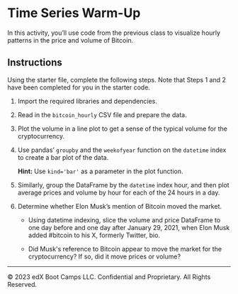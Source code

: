 # Time Series Warm-Up

In this activity, you’ll use code from the previous class to visualize hourly patterns in the price and volume of Bitcoin.

## Instructions

Using the starter file, complete the following steps. Note that Steps 1 and 2 have been completed for you in the starter code.

1. Import the required libraries and dependencies.

2. Read in the `bitcoin_hourly` CSV file and prepare the data.

3. Plot the volume in a line plot to get a sense of the typical volume for the cryptocurrency.

4. Use pandas’ `groupby` and the `weekofyear` function on the `datetime` index to create a bar plot of the data.

   **Hint:** Use `kind='bar'` as a parameter in the plot function.

5. Similarly, group the DataFrame by the `datetime` index hour, and then plot average prices and volume by hour for each of the 24 hours in a day.

6. Determine whether Elon Musk’s mention of Bitcoin moved the market.

   - Using datetime indexing, slice the volume and price DataFrame to one day before and one day after January 29, 2021, when Elon Musk added #bitcoin to his X, formerly Twitter, bio.

   - Did Musk's reference to Bitcoin appear to move the market for the cryptocurrency? If so, did it move prices or volume?

---

© 2023 edX Boot Camps LLC. Confidential and Proprietary. All Rights Reserved.
